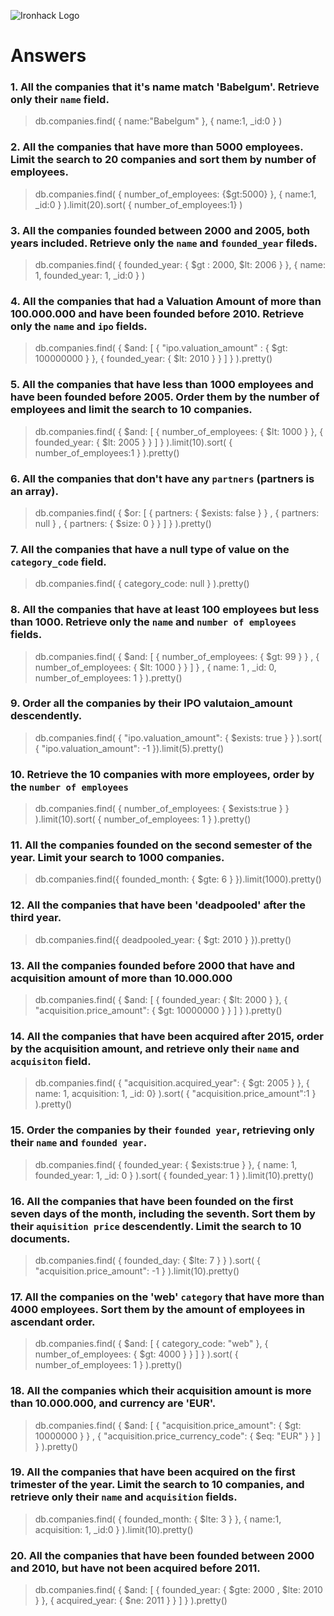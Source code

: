 ![Ironhack Logo](https://i.imgur.com/1QgrNNw.png)

# Answers

### 1. All the companies that it's name match 'Babelgum'. Retrieve only their `name` field.

<!-- Your Code Goes Here -->

> db.companies.find( { name:"Babelgum" }, { name:1, _id:0 } )

### 2. All the companies that have more than 5000 employees. Limit the search to 20 companies and sort them by **number of employees**.

<!-- Your Code Goes Here -->

> db.companies.find( { number_of_employees: {$gt:5000} }, { name:1, _id:0 } ).limit(20).sort( { number_of_employees:1} )

### 3. All the companies founded between 2000 and 2005, both years included. Retrieve only the `name` and `founded_year` fileds.

<!-- Your Code Goes Here -->

> db.companies.find( { founded_year: { $gt : 2000, $lt: 2006 } }, { name: 1, founded_year: 1, _id:0 } )

### 4. All the companies that had a Valuation Amount of more than 100.000.000 and have been founded before 2010. Retrieve only the `name` and `ipo` fields.

<!-- Your Code Goes Here -->

> db.companies.find( { $and: [ { "ipo.valuation_amount" : { $gt: 100000000 } }, { founded_year: { $lt: 2010 } } ] } ).pretty()



### 5. All the companies that have less than 1000 employees and have been founded before 2005. Order them by the number of employees and limit the search to 10 companies.

<!-- Your Code Goes Here -->

> db.companies.find( { $and: [ { number_of_employees: { $lt: 1000 } }, { founded_year: { $lt: 2005 }  } ] }  ).limit(10).sort( { number_of_employees:1 } ).pretty()

### 6. All the companies that don't have any `partners` (partners is an array).

<!-- Your Code Goes Here -->
> db.companies.find( { $or: [ { partners: { $exists: false } } , { partners: null } , { partners: { $size: 0 } } ] } ).pretty()

### 7. All the companies that have a null type of value on the `category_code` field.

<!-- Your Code Goes Here -->
> db.companies.find( { category_code: null } ).pretty()

### 8. All the companies that have at least 100 employees but less than 1000. Retrieve only the `name` and `number of employees` fields.

<!-- Your Code Goes Here -->

> db.companies.find( { $and: [ { number_of_employees: { $gt: 99 } } , { number_of_employees: { $lt: 1000 } } ] } , { name: 1 , _id: 0, number_of_employees: 1 } ).pretty()

### 9. Order all the companies by their IPO valutaion_amount descendently.

<!-- Your Code Goes Here -->

> db.companies.find( { "ipo.valuation_amount": { $exists: true } } ).sort( { "ipo.valuation_amount": -1 }).limit(5).pretty()

### 10. Retrieve the 10 companies with more employees, order by the `number of employees`

<!-- Your Code Goes Here -->

> db.companies.find( { number_of_employees: { $exists:true } } ).limit(10).sort( { number_of_employees: 1 } ).pretty()

### 11. All the companies founded on the second semester of the year. Limit your search to 1000 companies.

<!-- Your Code Goes Here -->

> db.companies.find({ founded_month: { $gte: 6 } }).limit(1000).pretty()

### 12. All the companies that have been 'deadpooled' after the third year.

<!-- Your Code Goes Here -->

> db.companies.find({ deadpooled_year: { $gt: 2010 } }).pretty()

### 13. All the companies founded before 2000 that have and acquisition amount of more than 10.000.000

<!-- Your Code Goes Here -->

> db.companies.find( { $and: [ { founded_year: { $lt: 2000 } }, { "acquisition.price_amount": { $gt: 10000000 } } ] } ).pretty()

### 14. All the companies that have been acquired after 2015, order by the acquisition amount, and retrieve only their `name` and `acquisiton` field.

<!-- Your Code Goes Here -->

> db.companies.find( { "acquisition.acquired_year": { $gt: 2005 } }, { name: 1, acquisition: 1, _id: 0} ).sort( { "acquisition.price_amount":1 } ).pretty()

### 15. Order the companies by their `founded year`, retrieving only their `name` and `founded year`.

<!-- Your Code Goes Here -->

> db.companies.find( { founded_year: { $exists:true } }, { name: 1, founded_year: 1, _id: 0 } ).sort( { founded_year: 1 } ).limit(10).pretty()

### 16. All the companies that have been founded on the first seven days of the month, including the seventh. Sort them by their `aquisition price` descendently. Limit the search to 10 documents.

<!-- Your Code Goes Here -->

> db.companies.find( { founded_day: { $lte: 7 } } ).sort( { "acquisition.price_amount": -1 } ).limit(10).pretty()

### 17. All the companies on the 'web' `category` that have more than 4000 employees. Sort them by the amount of employees in ascendant order.

<!-- Your Code Goes Here -->

> db.companies.find( { $and: [ { category_code: "web" }, { number_of_employees: { $gt: 4000 } } ] } ).sort( { number_of_employees: 1 } ).pretty()

### 18. All the companies which their acquisition amount is more than 10.000.000, and currency are 'EUR'.

<!-- Your Code Goes Here -->

> db.companies.find( { $and: [ { "acquisition.price_amount": { $gt: 10000000 } } , { "acquisition.price_currency_code": { $eq: "EUR" } } ] } ).pretty()

### 19. All the companies that have been acquired on the first trimester of the year. Limit the search to 10 companies, and retrieve only their `name` and `acquisition` fields.

<!-- Your Code Goes Here -->

> db.companies.find( { founded_month: { $lte: 3 } }, { name:1, acquisition: 1, _id:0 } ).limit(10).pretty()

### 20. All the companies that have been founded between 2000 and 2010, but have not been acquired before 2011.

<!-- Your Code Goes Here -->

> db.companies.find( { $and: [ { founded_year: { $gte: 2000 , $lte: 2010 } }, { acquired_year: { $ne: 2011 } } ] } ).pretty()
